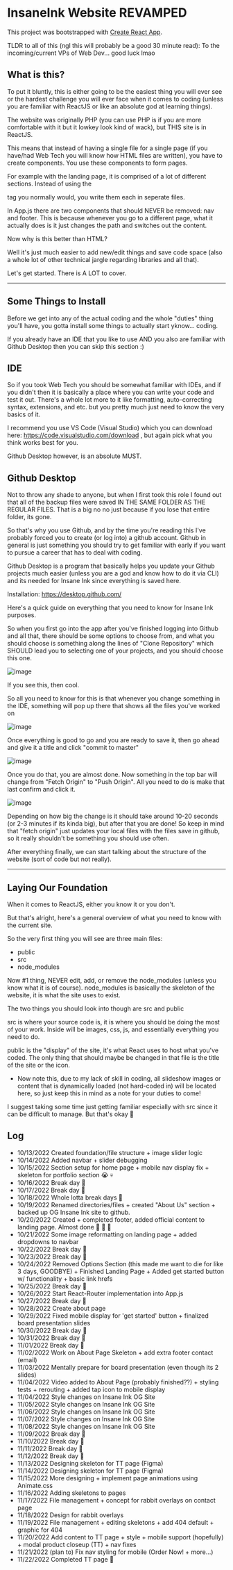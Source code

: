 # InsaneInk Website REVAMPED

This project was bootstrapped with [Create React App](https://github.com/facebook/create-react-app).

TLDR to all of this (ngl this will probably be a good 30 minute read): To the incoming/current VPs of Web Dev... good luck lmao

## What is this?

To put it bluntly, this is either going to be the easiest thing you will ever see or the hardest challenge you will ever face when it comes to coding (unless you are familiar with ReactJS or like an absolute god at learning things).

The website was originally PHP (you can use PHP is if you are more comfortable with it but it lowkey look kind of wack), but THIS site is in ReactJS.

This means that instead of having a single file for a single page (if you have/had Web Tech you will know how HTML files are written), you have to create components.
You use these components to form pages.

For example with the landing page, it is comprised of a lot of different sections. Instead of using the <section> tag you normally would, you write them each in seperate files. 

In App.js there are two components that should NEVER be removed: nav and footer. This is because whenever you go to a different page, what it actually does is it just changes the path and switches out the content. 

Now why is this better than HTML?

Well it's just much easier to add new/edit things and save code space (also a whole lot of other technical jargle regarding libraries and all that).

Let's get started. There is A LOT to cover.

-----------------------------------------------------------------------------------------------------------------------------

## Some Things to Install

Before we get into any of the actual coding and the whole "duties" thing you'll have, you gotta install some things to actually start yknow... coding. 

If you already have an IDE that you like to use AND you also are familiar with Github Desktop then you can skip this section :)

## IDE

So if you took Web Tech you should be somewhat familiar with IDEs, and if you didn't then it is basically a place where you can write your code and test it out. 
There's a whole lot more to it like formatting, auto-correcting syntax, extensions, and etc. but you pretty much just need to know the very basics of it. 

I recommend you use VS Code (Visual Studio) which you can download here: https://code.visualstudio.com/download , but again pick what you think works best for you.

Github Desktop however, is an absolute MUST. 

## Github Desktop

Not to throw any shade to anyone, but when I first took this role I found out that all of the backup files were saved IN THE SAME FOLDER AS THE REGULAR FILES. That is a big no no just because if you lose that entire folder, its gone. 

So that's why you use Github, and by the time you're reading this I've probably forced you to create (or log into) a github account. Github in general is just something you should try to get familiar with early if you want to pursue a career that has to deal with coding. 

Github Desktop is a program that basically helps you update your Github projects much easier (unless you are a god and know how to do it via CLI) and its needed for Insane Ink since everything is saved here.

Installation: https://desktop.github.com/

Here's a quick guide on everything that you need to know for Insane Ink purposes. 

So when you first go into the app after you've finished logging into Github and all that, there should be some options to choose from, and what you should choose is something along the lines of "Clone Repository" which SHOULD lead you to selecting one of your projects, and you should choose this one.

![image](https://user-images.githubusercontent.com/90130887/203904181-f342cf55-3168-44a9-bab0-a119e75bfc40.png)

If you see this, then cool. 

So all you need to know for this is that whenever you change something in the IDE, something will pop up there that shows all the files you've worked on

![image](https://user-images.githubusercontent.com/90130887/203904339-4c9a8332-3d2b-4294-b205-cca01731ca8d.png)

Once everything is good to go and you are ready to save it, then go ahead and give it a title and click "commit to master"  

![image](https://user-images.githubusercontent.com/90130887/203904454-e1630ae5-49b3-4f98-8b91-cfd1a3607185.png)

Once you do that, you are almost done. Now something in the top bar will change from "Fetch Origin" to "Push Origin". All you need to do is make that last confirm and click it. 

![image](https://user-images.githubusercontent.com/90130887/203904594-cd75bbba-98ce-49d4-ada1-b86a4bce2267.png)

Depending on how big the change is it should take around 10-20 seconds (or 2-3 minutes if its kinda big), but after that you are done!
So keep in mind that "fetch origin" just updates your local files with the files save in github, so it really shouldn't be something you should use often.

After everything finally, we can start talking about the structure of the website (sort of code but not really).

-----------------------------------------------------------------------------------------------------------------------------

## Laying Our Foundation

When it comes to ReactJS, either you know it or you don't.

But that's alright, here's a general overview of what you need to know with the current site.

So the very first thing you will see are three main files:
- public
- src
- node_modules

Now #1 thing, NEVER edit, add, or remove the node_modules (unless you know what it is of course).
node_modules is basically the skeleton of the website, it is what the site uses to exist.

The two things you should look into though are src and public

src is where your source code is, it is where you should be doing the most of your work. Inside will be images, css, js, and essentially everything you need to do.

public is the "display" of the site, it's what React uses to host what you've coded. The only thing that should maybe be changed in that file is the title of the site or the icon.
- Now note this, due to my lack of skill in coding, all slideshow images or content that is dynamically loaded (not hard-coded in) will be located here, so just keep this in mind as a note for your duties to come!

I suggest taking some time just getting familiar especially with src since it can be difficult to manage. But that's okay :tada:

## Log
- 10/13/2022 Created foundation/file structure + image slider logic
- 10/14/2022 Added navbar + slider debugging
- 10/15/2022 Section setup for home page + mobile nav display fix + skeleton for portfolio section :sob: :skull:
- 10/16/2022 Break day :bust_in_silhouette:
- 10/17/2022 Break day :bust_in_silhouette:
- 10/18/2022 Whole lotta break days :bust_in_silhouette:
- 10/19/2022 Renamed directories/files + created "About Us" section + backed up OG Insane Ink site to github.
- 10/20/2022 Created + completed footer, added official content to landing page. Almost done :tada: :tada: :tada:
- 10/21/2022 Some image reformatting on landing page + added dropdowns to navbar
- 10/22/2022 Break day :bust_in_silhouette:
- 10/23/2022 Break day :bust_in_silhouette:
- 10/24/2022 Removed Options Section (this made me want to die for like 3 days, GOODBYE) + Finished Landing Page + Added get started button w/ functionality + basic link hrefs
- 10/25/2022 Break day :bust_in_silhouette:
- 10/26/2022 Start React-Router implementation into App.js
- 10/27/2022 Break day :bust_in_silhouette:
- 10/28/2022 Create about page
- 10/29/2022 Fixed mobile display for 'get started' button + finalized board presentation slides
- 10/30/2022 Break day :bust_in_silhouette:
- 10/31/2022 Break day :bust_in_silhouette:
- 11/01/2022 Break day :bust_in_silhouette:
- 11/02/2022 Work on About Page Skeleton + add extra footer contact (email)
- 11/03/2022 Mentally prepare for board presentation (even though its 2 slides)
- 11/04/2022 Video added to About Page (probably finished??) + styling tests + rerouting + added tap icon to mobile display
- 11/04/2022 Style changes on Insane Ink OG Site
- 11/05/2022 Style changes on Insane Ink OG Site
- 11/06/2022 Style changes on Insane Ink OG Site
- 11/07/2022 Style changes on Insane Ink OG Site
- 11/08/2022 Style changes on Insane Ink OG Site
- 11/09/2022 Break day :bust_in_silhouette:
- 11/10/2022 Break day :bust_in_silhouette:
- 11/11/2022 Break day :bust_in_silhouette:
- 11/12/2022 Break day :bust_in_silhouette:
- 11/13/2022 Designing skeleton for TT page (Figma)
- 11/14/2022 Designing skeleton for TT page (Figma)
- 11/15/2022 More designing + implement page animations using Animate.css
- 11/16/2022 Adding skeletons to pages
- 11/17/2022 File management + concept for rabbit overlays on contact page
- 11/18/2022 Design for rabbit overlays
- 11/19/2022 File management + editing skeletons + add 404 default + graphic for 404
- 11/20/2022 Add content to TT page + style + mobile support (hopefully) + modal product closeup (TT) + nav fixes
- 11/21/2022 (plan to) Fix nav styling for mobile (Order Now! + more...)
- 11/22/2022 Completed TT page :tada:
